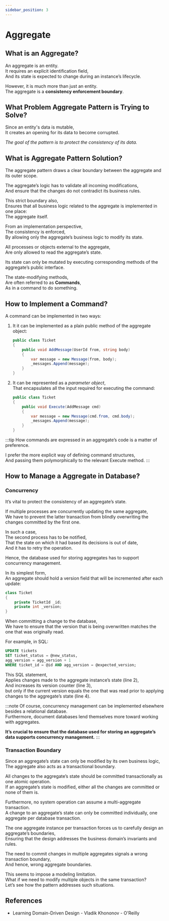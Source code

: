 ```yaml
---
sidebar_position: 3
---
```


# Aggregate

## What is an Aggregate?

An aggregate is an entity.  
It requires an explicit identification field,  
And its state is expected to change during an instance’s lifecycle.

However, it is much more than just an entity.  
The aggregate is a **consistency enforcement boundary**.

## What Problem Aggregate Pattern is Trying to Solve?

Since an entity's data is mutable,  
It creates an opening for its data to become corrupted.

_The goal of the pattern is to protect the consistency of its data._

## What is Aggregate Pattern Solution?

The aggregate pattern draws a clear boundary between the aggregate and its outer scope.

The aggregate’s logic has to validate all incoming modifications,  
And ensure that the changes do not contradict its business rules.

This strict boundary also,  
Ensures that all business logic related to the aggregate is implemented in one place:  
The aggregate itself.

<!-- ## How to Implement Aggregate Pattern? -->

From an implementation perspective,  
The consistency is enforced,  
By allowing only the aggregate’s business logic to modify its state.

All processes or objects external to the aggregate,  
Are only allowed to read the aggregate’s state.

Its state can only be mutated by executing corresponding methods of the aggregate’s public interface.

The state-modifying methods,  
Are often referred to as **Commands**,  
As in a command to do something.

## How to Implement a Command?

A command can be implemented in two ways:

1. It it can be implemented as a plain public method of the aggregate object:

   ```cs
   public class Ticket
   {
       public void AddMessage(UserId from, string body)
       {
           var message = new Message(from, body);
           _messages.Append(message);
       }
   }
   ```

1. It can be represented as a _parameter object_,  
   That encapsulates all the input required for executing the command:

   ```cs
   public class Ticket
   {
       public void Execute(AddMessage cmd)
       {
           var message = new Message(cmd.from, cmd.body);
           _messages.Append(message);
       }
   }
   ```

:::tip
How commands are expressed in an aggregate’s code is a matter of preference.

I prefer the more explicit way of defining command structures,  
And passing them polymorphically to the relevant Execute method.
:::

## How to Manage a Aggregate in Database?

### Concurrency

It’s vital to protect the consistency of an aggregate’s state.

If multiple processes are concurrently updating the same aggregate,  
We have to prevent the latter transaction from blindly overwriting the changes committed by the first one.

In such a case,  
The second process has to be notified,  
That the state on which it had based its decisions is out of date,  
And it has to retry the operation.

Hence, the database used for storing aggregates has to support concurrency management.

In its simplest form,  
An aggregate should hold a version field that will be incremented after each update:

```cs
class Ticket
{
    private TicketId _id;
    private int _version;
}
```

When committing a change to the database,  
We have to ensure that the version that is being overwritten matches the one that was originally read.

For example, in SQL:

```sql
UPDATE tickets
SET ticket_status = @new_status,
agg_version = agg_version + 1
WHERE ticket_id = @id AND agg_version = @expected_version;
```

This SQL statement,  
Applies changes made to the aggregate instance’s state (line 2),  
And increases its version counter (line 3),  
but only if the current version equals the one that was read prior to applying changes to the aggregate’s state (line 4).

:::note
Of course, concurrency management can be implemented elsewhere besides a relational database.  
Furthermore, document databases lend themselves more toward working with aggregates.

**It’s crucial to ensure that the database used for storing an aggregate’s data supports concurrency management.**
:::

### Transaction Boundary

Since an aggregate’s state can only be modified by its own business logic,  
The aggregate also acts as a transactional boundary.

All changes to the aggregate’s state should be committed transactionally as one atomic operation.  
If an aggregate’s state is modified, either all the changes are committed or none of them is.

Furthermore, no system operation can assume a multi-aggregate transaction.  
A change to an aggregate’s state can only be committed individually, one aggregate per database transaction.

The one aggregate instance per transaction forces us to carefully design an aggregate’s boundaries,  
Ensuring that the design addresses the business domain’s invariants and rules.

The need to commit changes in multiple aggregates signals a wrong transaction boundary,  
And hence, wrong aggregate boundaries.

This seems to impose a modeling limitation.  
What if we need to modify multiple objects in the same transaction?  
Let’s see how the pattern addresses such situations.

## References

- Learning Domain-Driven Design - Vladik Khononov - O'Reilly
